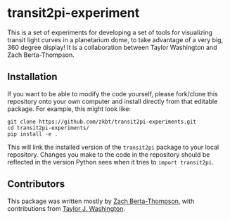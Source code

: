 # transit2pi-experiment
This is a set of experiments for developing a set of tools for visualizing transit light curves in a planetarium dome, to take advantage of a very big, 360 degree display! It is a collaboration between Taylor Washington and Zach Berta-Thompson.

## Installation
If you want to be able to modify the code yourself, please fork/clone this repository onto your own computer and install directly from that editable package. For example, this might look like:
```
git clone https://github.com/zkbt/transit2pi-experiments.git
cd transit2pi-experiments/
pip install -e .
```
This will link the installed version of the `transit2pi` package to your local repository. Changes you make to the code in the repository should be reflected in the version Python sees when it tries to `import transit2pi`.

## Contributors

This package was written mostly by [Zach Berta-Thompson](https://github.com/zkbt), with contributions from [Taylor J. Washington](https://github.com/Tejorwa).
